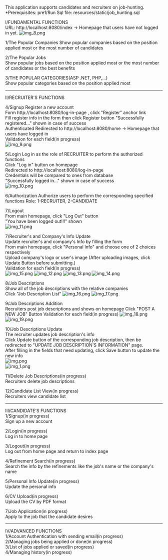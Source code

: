 This application supports candidates and recruiters on job-hunting.
*Prerequisites:
pre1/Run Sql file: resources/static/job_hunting.sql

I/FUNDAMENTAL FUNCTIONS  
URL: http://localhost:8080/index -> Homepage that users have not logged in yet.
![img_8.png](img_8.png)

1/The Popular Companies
Show popular companies based on the position applied most or the most number of candidates  

2/The Popular Jobs  
Show popular jobs based on the position applied most or the most number of candidates or the best benefits

3/THE POPULAR CATEGORIES(ASP .NET, PHP,...)  
Show popular categories based on the position applied most  

---
II/RECRUITER'S FUNCTIONS  

4/Signup
Register a new account  
Form http://localhost:8080/log-in-page , click "Register" anchor link   
Fill register info in the form then click Register button
"Successfully registered..." shown in case of success  
Authenticated
Redirected to http://localhost:8080/home -> Homepage that users have logged in  
Validation for each field(in progress)  
![img_9.png](img_9.png)  

5/Login
Log in as the role of RECRUITER to perform the authorized functions   
Click "Log in" button on homepage  
Redirected to http://localhost:8080/log-in-page  
Credentials will be compared to ones from database  
"Successfully logged in..." shown in case of success  
![img_10.png](img_10.png)

6/Authorization
Authorize users to perform the corresponding specified functions
Role: 1-RECRUITER, 2-CANDIDATE

7/Logout  
From main homepage, click "Log Out" button  
"You have been logged out!!!" shown  
![img_11.png](img_11.png)

7/Recruiter's and Company's Info Update  
Update recruiter's and company's Info by filling the form  
From main homepage, click "Personal Info" and choose one of 2 choices respectively  
Upload company's logo or user's image (After uploading images, click Update Button before submitting.)  
Validation for each field(in progress)  
![img_15.png](img_15.png)
![img_12.png](img_12.png)
![img_13.png](img_13.png)
![img_14.png](img_14.png)

8/Job Descriptions  
Show all of the job descriptions with the relative companies  
Click "Job Description List"
![img_16.png](img_16.png)
![img_17.png](img_17.png)

9/Job Descriptions Addition  
Recruiters post job descriptions and shows on homepage
Click "POST A NEW JOB" Button
Validation for each field(in progress)
![img_18.png](img_18.png)
![img_19.png](img_19.png)  

10/Job Descriptions Update  
The recruiter updates job description's info  
Click Update button of the corresponding job description, then be redirected to "UPDATE JOB DESCRIPTION'S INFORMATION" page.    
After filling in the fields that need updating, click Save button to update the new info  
![img.png](img.png)  
![img_1.png](img_1.png)    

11/Delete Job Descriptions(in progress)  
Recruiters delete job descriptions

12/Candidate List View(in progress)  
Recruiters view candidate list

---
III/CANDIDATE'S FUNCTIONS  
1/Signup(in progress)  
Sign up a new account

2/Login(in progress)  
Log in to home page

3/Logout(in progress)  
Log out from home page and return to index page

4/Refinement Search(in progress)  
Search the info by the refinements like the job's name or the company's name

5/Personal Info Update(in progress)  
Update the personal info

6/CV Upload(in progress)  
Upload the CV by PDF format

7/Job Application(in progress)  
Apply to the job that the candidate desires

---
IV/ADVANCED FUNCTIONS  
1/Account Authentication with sending email(in progress)  
2/Managing jobs being applied or done(in progress)  
3/List of jobs applied or saved(in progress)  
4/Managing history(in progress)
